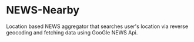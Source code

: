 # NEWS-Nearby
Location based NEWS aggregator that searches user's location via reverse geocoding and fetching data using GooGle NEWS Api.
